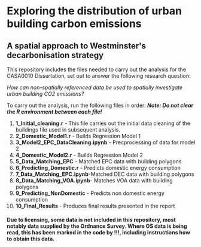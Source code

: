 # Exploring the distribution of urban building carbon emissions
## A spatial approach to Westminster's decarbonisation strategy

This repository includes the files needed to carry out the analysis for the CASA0010 Dissertation, set out to answer the following research question: 

*How can non-spatially referenced data be used to spatially investigate urban building CO2 emissions?*

To carry out the analysis, run the following files in order: 
***Note: Do not clear the R environment between each file!***

1. **1_Initial_cleaning.r** - This file carries out the initial data cleaning of the buildings file used in subsequent analysis.
2. **2_Domestic_Model1.r** - Builds Regression Model 1 
3. **3_Model2_EPC_DataCleaning.ipynb** - Precprocessing of data for model 2
4. **4_Domestic_Model2.r** - Builds Regression Model 2
5. **5_Data_Matching_EPC** - Matched EPC data with building polygons
6. **6_Predicting_Domestic.r** - Predicts domestic energy consumption
7. **7_Data_Matching_EPC.ipynb**-Matched DEC data with building polygons
8. **8_Data_Matching_VOA.ipynb**- Matches VOA data with building polygons
9. **9_Predicting_NonDomestic** - Predicts non domestic energy consumption
10. **10_Final_Results** - Produces final results presented in the report

#### Due to licensing, some data is not included in this repository, most notably data supplied by the Ordnance Survey. Where OS data is being read, this has been marked in the code by !!!, including instructions how to obtain this data. 


